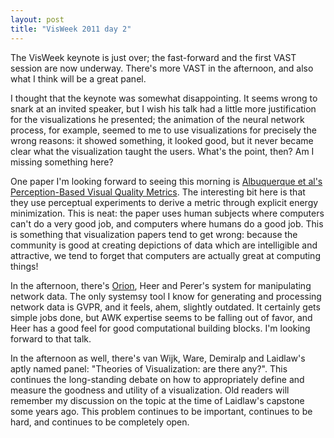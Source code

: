 ```yaml
---
layout: post
title: "VisWeek 2011 day 2"
---
```


The VisWeek keynote is just over; the fast-forward and the first VAST
session are now underway. There's more VAST in the afternoon, and also
what I think will be a great panel.

I thought that the keynote was somewhat disappointing. It seems wrong
to snark at an invited speaker, but I wish his talk had a little more
justification for the visualizations he presented; the animation of
the neural network process, for example, seemed to me to use
visualizations for precisely the wrong reasons: it showed something,
it looked good, but it never became clear what the visualization
taught the users. What's the point, then? Am I missing something here?

One paper I'm looking forward to seeing this morning is [Albuquerque et
al's Perception-Based Visual Quality Metrics](http://www.cg.tu-bs.de/media/publications/Albuquerque2011PBQ.pdf). The interesting bit here
is that they use perceptual experiments to derive a metric through
explicit energy minimization. This is neat: the paper uses human
subjects where computers can't do a very good job, and computers where
humans do a good job. This is something that visualization papers tend
to get wrong: because the community is good at creating depictions of
data which are intelligible and attractive, we tend to forget that
computers are actually great at computing things!

In the afternoon, there's [Orion](http://vis.stanford.edu/papers/orion), Heer and Perer's system for
manipulating network data. The only systemsy tool I know for
generating and processing network data is GVPR, and it feels, ahem,
slightly outdated. It certainly gets simple jobs done, but AWK
expertise seems to be falling out of favor, and Heer has a good feel for
good computational building blocks. I'm looking forward to that talk.

In the afternoon as well, there's van Wijk, Ware, Demiralp and
Laidlaw's aptly named panel: "Theories of Visualization: are there
any?". This continues the long-standing debate on how to
appropriately define and measure the goodness and utility of a
visualization. Old readers will remember my discussion on the topic at
the time of Laidlaw's capstone some years ago. This problem continues
to be important, continues to be hard, and continues to be completely
open.

